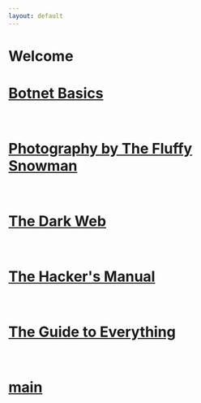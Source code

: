 ```yaml
---
layout: default
---
```


# Welcome

# [Botnet Basics](/_posts/2022-5-26-botnets.markdown)

<br>

# [Photography by The Fluffy Snowman](/_posts/2022-5-18-photography.markdown)

<br>

# [The Dark Web](/_posts/2022-05-06-the-dark-web.markdown)

<br>

# [The Hacker's Manual](/_posts/2022-04-19-the-hackers-maual.markdown)

<br>

# [The Guide to Everything](/_posts/2022-04-17-main.markdown)

<br>

# [main](/_posts/2022-04-17-main.markdown)

<br>
